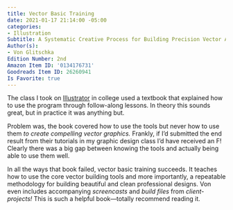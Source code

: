 ```yaml
---
title: Vector Basic Training
date: 2021-01-17 21:14:00 -05:00
categories:
- Illustration
Subtitle: A Systematic Creative Process for Building Precision Vector Artwork
Author(s):
- Von Glitschka
Edition Number: 2nd
Amazon Item ID: '0134176731'
Goodreads Item ID: 26260941
Is Favorite: true
---
```


The class I took on [Illustrator](https://en.wikipedia.org/wiki/Adobe_Illustrator) in college used a textbook that explained how to use the program through follow-along lessons. In theory this sounds great, but in practice it was anything but.

Problem was, the book covered how to use the tools but never how to use them *to create compelling vector graphics.* Frankly, if I’d submitted the end result from their tutorials in my graphic design class I’d have received an F! Clearly there was a big gap between knowing the tools and actually being able to use them well.

In all the ways that book failed, vector basic training succeeds. It teaches how to use the core vector building tools and more importantly, a repeatable methodology for building beautiful and clean professional designs. Von even includes accompanying *screencasts* and *build files* from *client-projects!* This is such a helpful book—totally recommend reading it.